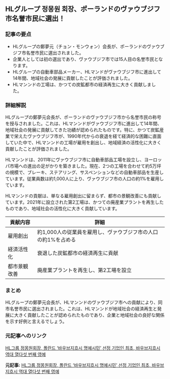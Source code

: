 ## HLグループ 정몽원 회장、ポーランドのヴァウブジフ市名誉市民に選出！

### 記事の要点

* HLグループの鄭夢元（チョン・モンウォン）会長が、ポーランドのヴァウブジフ市名誉市民に選出されました。
* 企業人としては初の選出であり、ヴァウブジフ市では15人目の名誉市民となります。
* HLグループの自動車部品メーカー、HLマンドがヴァウブジフ市に進出して14年間、地域社会の発展に貢献したことが評価されました。
* HLマンンドの工場は、かつての炭鉱都市の経済再生に大きく貢献しました。

### 詳細解説

HLグループの鄭夢元会長が、ポーランドのヴァウブジフ市から名誉市民の称号を授与されました。これは、HLマンンドがヴァウブジフ市に進出して14年間、地域社会の発展に貢献してきた功績が認められたものです。特に、かつて炭鉱産業で栄えたヴァウブジフ市が、1990年代からの衰退を経て経済的な困難に直面していた中で、HLマンンドの工場が雇用を創出し、地域経済の活性化に大きく貢献したことが評価されました。

HLマンンドは、2011年にヴァウブジフ市に自動車部品工場を設立し、ヨーロッパ市場への進出の足がかりを築きました。現在、2つの工場を合わせて約5万坪の規模で、ブレーキ、ステアリング、サスペンションなどの自動車部品を生産しています。従業員数は約1,000人に上り、ヴァウブジフ市の人口の約1%を雇用しています。

HLマンンドの貢献は、単なる雇用創出に留まらず、都市の景観改善にも貢献しています。2021年に設立された第2工場は、かつての廃産業プラントを再生したものであり、地域社会の活性化に大きく貢献しています。

| 貢献内容 | 詳細 |
|---|---|
| 雇用創出 | 約1,000人の従業員を雇用し、ヴァウブジフ市の人口の約1%を占める |
| 経済活性化 | 衰退した炭鉱都市の経済再生に貢献 |
| 都市景観改善 | 廃産業プラントを再生し、第2工場を設立 |

### まとめ

HLグループの鄭夢元会長が、HLマンンドのヴァウブジフ市への貢献により、同市名誉市民に選出されました。これは、HLマンンドが地域社会の経済再生と発展に大きく貢献したことが認められたものであり、企業と地域社会の良好な関係を示す好例と言えるでしょう。

### 元記事へのリンク

[HL그룹 정몽원회장, 폴란드 ‘바우브지흐시 명예시민’ 선정 기업인 최초, 바우브지흐시 역대 열다섯 번째 영예](https://www.issuetoday.co.kr/news/articleView.html?idxno=21616)


**元記事:** [HL그룹 정몽원회장, 폴란드 ‘바우브지흐시 명예시민’ 선정 기업인 최초, 바우브지흐시 역대 열다섯 번째 영예](http://www.issuetoday.co.kr/news/article.html?no=46544)